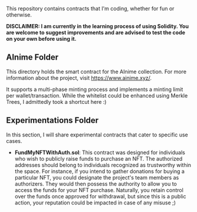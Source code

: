 This repository contains contracts that I'm coding, whether for fun or otherwise.

**DISCLAIMER: I am currently in the learning process of using Solidity. You are welcome to suggest improvements and are advised to test the code on your own before using it.**


## **AInime Folder**

This directory holds the smart contract for the AInime collection. For more information about the project, visit https://www.ainime.xyz/.

It supports a multi-phase minting process and implements a minting limit per wallet/transaction. While the whitelist could be enhanced using Merkle Trees, I admittedly took a shortcut here :)

## **Experimentations Folder**

In this section, I will share experimental contracts that cater to specific use cases.

- **FundMyNFTWithAuth.sol**: This contract was designed for individuals who wish to publicly raise funds to purchase an NFT. The authorized addresses should belong to individuals recognized as trustworthy within the space. For instance, if you intend to gather donations for buying a particular NFT, you could designate the project's team members as authorizers. They would then possess the authority to allow you to access the funds for your NFT purchase. Naturally, you retain control over the funds once approved for withdrawal, but since this is a public action, your reputation could be impacted in case of any misuse ;)
